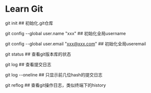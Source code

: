 # Learn Git

git init ## 初始化.git仓库

git config --global user.name "xxx" ## 初始化全局username

git config --global user.email "xxx@xxx.com" ## 初始化全局useremail

git status ## 查看git版本库的状态

git log ## 查看提交日志

git log --oneline ## 只显示前几位hash的提交日志

git reflog ## 查看git操作日志，类似终端下的history


